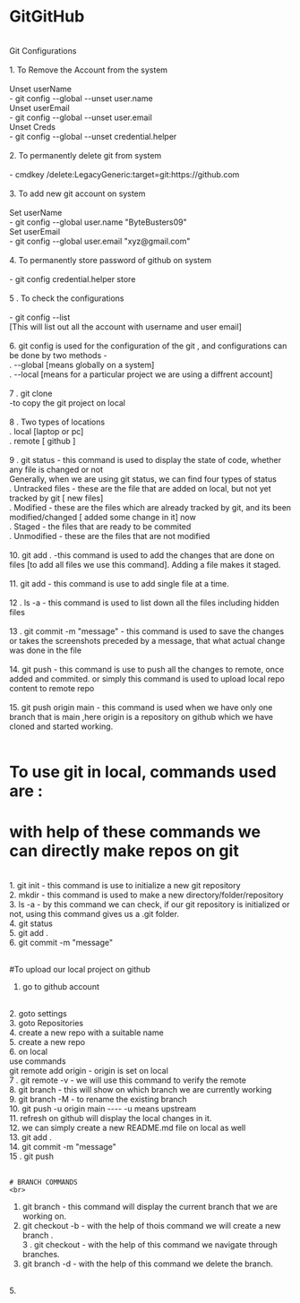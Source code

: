 # GitGitHub
<br>
Git Configurations
<br>
<br>
1. To Remove the Account from the system
<br>
<br>
         Unset userName
 <br>
   -  git config --global --unset user.name
 <br>
         Unset userEmail
<br>
   -  git config --global --unset user.email
<br>
         Unset Creds
<br>
  -  git config --global --unset credential.helper
<br>
<br>
2. To permanently delete git from system
<br>
<br>
  -  cmdkey /delete:LegacyGeneric:target=git:https://github.com
  <br>
  <br>
3. To add new git account on system 
<br>
<br>
     Set userName
     <br>
  -   git config --global user.name "ByteBusters09"

<br>
Set userEmail
<br>
 -   git config --global user.email "xyz@gmail.com"
<br>
<br>
4. To permanently store password of github on system 
<br>
<br>
-  git config  credential.helper store
<br>
<br>
5 . To check the configurations
<br>
<br>
-  git config --list
<br>
[This will list out all the account with username and user email]
<br>
<br>
6. git config is used for the configuration of the git , and configurations can be done by two methods - 
   <br>
   . --global   [means globally on a system]
   <br>
   . --local    [means for a particular project we are using a diffrent account]
   <br>
<br>
7 . git clone
<br>
   -to copy the git project on local 
<br>
<br>
8 . Two types of locations 
<br>
   . local [laptop or pc]
<br>
   . remote [ github ]
<br>
<br>
9 . git status  - this command is used to display the state of code, whether any file is changed or not
<br>
    Generally, when we are using git status, we can find four types of status
<br>
   . Untracked files - these are the file that are added on local, but not yet tracked by git [ new files]
   <br>
   . Modified - these are the files which are already tracked by git, and its been modified/changed [ added some change in it] now
   <br>
   . Staged - the files that are ready to be commited
   <br>
   . Unmodified  - these are the files that are not modified
   <br>
<br>
10. git add .   -this command is used to add the changes that are done on files [to add all files we use this command]. Adding a file makes it staged.
<br>
<br>
11. git add <fileName> - this command is use to add single file at a time.
<br>
<br>
12 . ls -a  - this command is used to list down all the files including hidden files
<br>
<br>
13 .  git commit -m "message"    - this command is used to save the changes or takes the screenshots preceded by a message, that what actual change was done in the file
<br>
<br>
14. git push   - this command is use to push all the changes to remote, once added and commited. or simply this command is used to upload local repo content to remote repo
<br>
<br>
15.  git push origin main - this command is used when we have only one branch that is main ,here origin is a repository on github which we have cloned and started working.
<br>
<br>



# To use git in local, commands used are :
# with help of these commands we can directly make repos on git

<br>
1. git init - this command is use to initialize a new git repository
<br>
2. mkdir <DirectoryName> - this command is used to make a new directory/folder/repository
<br>
3. ls -a    - by this command we can check, if our git repository is initialized or not, using this command gives us a .git folder.
         <br>
4. git status
<br>
5. git add .
<br>
6. git commit -m "message"
<br>
<br>

#To upload our local project on github 
<br>
1. go to github account
 <br>
2. goto settings
    <br>
3. goto Repositories
   <br>
4. create a new repo with a suitable name
   <br>
5. create a new repo
   <br>
6. on local
 <br>
use commands
<br>
git remote add origin <link that was popped while creating a new repo> - origin is set on local
<br>
7 . git remote -v   - we will use this command to verify the remote
   <br>
8. git branch - this will show on which branch we are currently working
   <br>
9. git branch -M <branchName>  - to rename the existing branch
    <br>
10. git push -u origin main     ---- -u means upstream
    <br>
11. refresh on github will display the local changes in it.
    <br>
12. we can simply create a new README.md file on local as well
    <br>
13. git add .
    <br>
14. git commit -m "message"
    <br>
15 . git push
    <br>
    <br>

    # BRANCH COMMANDS
    <br>
1. git branch - this command will display the current branch that we are working on.
   <br>
2. git checkout -b <branchName> - with the help of thois command we will create a new branch .
   <br>
3 . git checkout <branchName> - with the help of this command we navigate through branches.
   <br>
4. git branch -d <branchName> - with the help of this command we delete the branch.
   <br>
  <br>
5.
